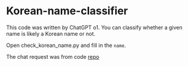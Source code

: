 # Korean-name-classifier
This code was written by ChatGPT o1. You can classify whether a given name is likely a Korean name or not.

Open check_korean_name.py and fill in the `name`.

The chat request was from code [repo](https://github.com/tinyjin/korean-name-generator)
